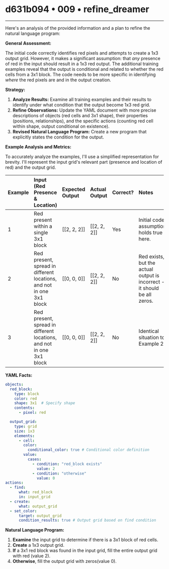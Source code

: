 # d631b094 • 009 • refine_dreamer

---
Here's an analysis of the provided information and a plan to refine the natural language program:

**General Assessment:**

The initial code correctly identifies red pixels and attempts to create a 1x3 output grid. However, it makes a significant assumption: that *any* presence of red in the input should result in a 1x3 red output. The additional training examples reveal that the output is conditional and related to whether the red cells from a 3x1 block. The code needs to be more specific in identifying *where* the red pixels are and in the output creation.

**Strategy:**

1.  **Analyze Results:** Examine all training examples and their results to identify under what condition that the output become 1x3 red grid.
2.  **Refine Observations:** Update the YAML document with more precise descriptions of objects (red cells and 3x1 shape), their properties (positions, relationships), and the specific actions (counting red cell within shape, output conditional on existence).
3.  **Revised Natural Language Program:** Create a new program that explicitly states the condition for the output.

**Example Analysis and Metrics:**

To accurately analyze the examples, I'll use a simplified representation for brevity. I'll represent the input grid's relevant part (presence and location of red) and the output grid.

| Example | Input (Red Presence & Location)                                  | Expected Output | Actual Output | Correct? | Notes                                                                                   |
| :------ | :------------------------------------------------------------------ | :-------------- | :------------ | :------- | :-------------------------------------------------------------------------------------- |
| 1       | Red present within a single 3x1 block                            | \[\[2, 2, 2]]    | \[\[2, 2, 2]]  | Yes      | Initial code assumption holds true here.                                             |
| 2       | Red present, spread in different locations, and not in one 3x1 block | \[\[0, 0, 0]]     | \[\[2, 2, 2]]  | No       | Red exists, but the actual output is incorrect - it should be all zeros. |
| 3       | Red present, spread in different locations, and not in one 3x1 block | \[\[0, 0, 0]]    | \[\[2, 2, 2]]  | No      | Identical situation to Example 2.                                                  |

**YAML Facts:**

```yaml
objects:
  red_block:
    type: block
    color: red
    shape: 3x1  # Specify shape
    contents:
      - pixel: red

  output_grid:
    type: grid
    size: 1x3
    elements:
      - cell:
        color:
          conditional_color: true # Conditional color definition
        value:
          cases:
            - condition: "red_block exists"
              value: 2
            - condition: "otherwise"
              value: 0
actions:
  - find:
      what: red_block
      in: input_grid
  - create:
      what: output_grid
  - set_color:
      target: output_grid
      condition_results: true # Output grid based on find condition
```

**Natural Language Program:**

1.  **Examine** the input grid to determine if there is a 3x1 block of red cells.
2.  **Create** a 1x3 output grid.
3.  **If** a 3x1 red block was found in the input grid, fill the entire output grid with red (value 2).
4.  **Otherwise**, fill the output grid with zeros(value 0).

